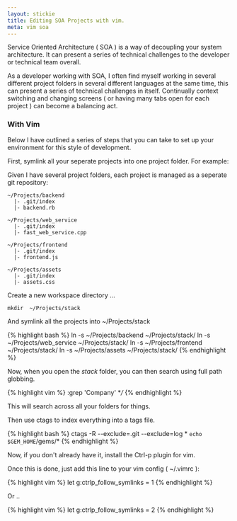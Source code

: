 ```yaml
---
layout: stickie
title: Editing SOA Projects with vim.
meta: vim soa
---
```

Service Oriented Architecture ( SOA ) is a way of decoupling your system architecture. It can present a series of technical challenges to the developer or technical team overall.

As a developer working with SOA, I often find myself working in several different project folders in several different languages at the same time, this can present a series of technical challenges in itself. Continually context switching and changing screens ( or having many tabs open for each project ) can become a balancing act.

### With Vim
Below I have outlined a series of steps that you can take to set up your environment for this style of development.

First, symlink all your seperate projects into one project folder. For example:

Given I have several project folders, each project is managed as a seperate git repository:

    ~/Projects/backend
      |- .git/index
      |- backend.rb

    ~/Projects/web_service
      |- .git/index
      |- fast_web_service.cpp

    ~/Projects/frontend
      |- .git/index
      |- frontend.js

    ~/Projects/assets
      |- .git/index
      |- assets.css

Create a new workspace directory ...

    mkdir  ~/Projects/stack

And symlink all the projects into ~/Projects/stack

{% highlight bash %}
ln -s ~/Projects/backend ~/Projects/stack/
ln -s ~/Projects/web_service ~/Projects/stack/
ln -s ~/Projects/frontend ~/Projects/stack/
ln -s ~/Projects/assets ~/Projects/stack/
{% endhighlight %}

Now, when you open the *stack* folder, you can then search using full path globbing.

{% highlight vim %}
:grep 'Company' **/*
{% endhighlight %}

This will search across all your folders for things.

Then use ctags to index everything into a tags file.

{% highlight bash %}
ctags -R --exclude=.git --exclude=log * `echo $GEM_HOME`/gems/*
{% endhighlight %}


Now, if you don't already have it, install the Ctrl-p plugin for vim.

Once this is done, just add this line to your vim config ( ~/.vimrc ):

{% highlight vim %}
let g:ctrlp_follow_symlinks = 1
{% endhighlight %}

Or ..

{% highlight vim %}
let g:ctrlp_follow_symlinks = 2
{% endhighlight %}
